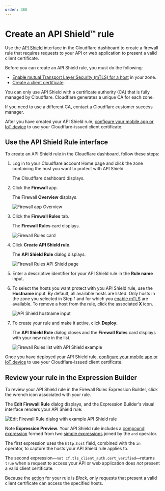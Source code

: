 ```yaml
---
order: 380
---
```


# Create an API Shield™ rule

Use the [API Shield](https://developers.cloudflare.com/firewall/cf-firewall-rules/api-shield) interface in the Cloudflare dashboard to create a firewall rule that requires requests to your API or web application to present a valid client certificate.

Before you can create an API Shield rule, you must do the following:

- [Enable mutual Transport Layer Security (mTLS) for a host](https://developers.cloudflare.com/ssl/client-certificates/enable-mtls) in your zone.
- [Create a client certificate](https://developers.cloudflare.com/ssl/client-certificates/create-a-client-certificate).

<Aside type='warning' header='Important'>

You can only use API Shield with a certificate authority (CA) that is fully managed by Cloudflare. Cloudflare generates a unique CA for each zone.

If you need to use a different CA, contact a Cloudflare customer success manager.

</Aside>

After you have created your API Shield rule, [configure your mobile app or IoT device](https://developers.cloudflare.com/ssl/client-certificates/configure-your-mobile-app-or-iot-device) to use your Cloudflare-issued client certificate.

## Use the API Shield Rule interface

To create an API Shield rule in the Cloudflare dashboard, follow these steps:

1. Log in to your Cloudflare account Home page and click the zone containing the host you want to protect with API Shield.

    The Cloudflare dashboard displays.

1. Click the **Firewall** app.

    The Firewall **Overview** displays.

    ![Firewall app Overview](../images/firewall-app-overview.png)

1. Click the **Firewall Rules** tab.

    The **Firewall Rules** card displays.

    ![Firewall Rules card](../images/firewall-rules-card.png)

1. Click **Create API Shield rule**.

    The **API Shield Rule** dialog displays.

    ![Firewall Rules API Shield page](../images/firewall-rules-api-shield-page.png)

1. Enter a descriptive identifier for your API Shield rule in the **Rule name** input.

1. To select the hosts you want protect with you API Shield rule, use the **Hostname** input. By default, all available hosts are listed. Only hosts in the zone you selected in Step 1 and for which you [enable mTLS](https://developers.cloudflare.com/ssl/client-certificates/enable-mtls) are available. To remove a host from the rule, click the associated **X** icon.

    ![API Shield hostname input](../images/firewall-rules-api-shield-hosts.png)

1. To create your rule and make it active, click **Deploy**.

    The **API Shield Rule** dialog closes and the **Firewall Rules** card displays with your new rule in the list.

    ![Firewall Rules list with API Shield example](../images/firewall-rules-list-example-api-shield-rule.png)

Once you have deployed your API Shield rule, [configure your mobile app or IoT device](https://developers.cloudflare.com/ssl/client-certificates/configure-your-mobile-app-or-iot-device) to use your Cloudflare-issued client certificate.

## Review your rule in the Expression Builder

To review your API Shield rule in the Firewall Rules Expression Builder, click the wrench icon associated with your rule.

The **Edit Firewall Rule** dialog displays, and the Expression Builder's visual interface renders your API Shield rule:

![Edit Firewall Rule dialog with example API Shield rule](../images/firewall-rules-edit-firewall-rule-api-shield.png)

Note **Expression Preview**. Your API Shield rule includes a [compound expression](https://developers.cloudflare.com/firewall/cf-firewall-rules/fields-and-expressions/#compound-expressions) formed from two [simple expressions](https://developers.cloudflare.com/firewall/cf-firewall-rules/fields-and-expressions/#simple-expressions) joined by the `and` operator.

The first expression uses the `http.host` field, combined with the `in` operator, to capture the hosts your API Shield rule applies to.

The second expression—`not cf.tls_client_auth.cert_verified`—returns `true` when a request to access your API or web application does _not_ present a valid client certificate.

Because the [action](https://developers.cloudflare.com/firewall/cf-firewall-rules/actions) for your rule is _Block_, only requests that present a valid client certificate can access the specified hosts.
